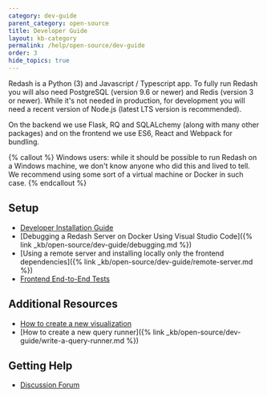 ```yaml
---
category: dev-guide
parent_category: open-source
title: Developer Guide
layout: kb-category
permalink: /help/open-source/dev-guide
order: 3
hide_topics: true
---
```


Redash is a Python (3) and Javascript / Typescript app. To fully run Redash you will also need
PostgreSQL (version 9.6 or newer) and Redis (version 3 or newer). While it's not
needed in production, for development you will need a recent version of Node.js
(latest LTS version is recommended).

On the backend we use Flask, RQ and SQLALchemy (along with many other packages) and on
the frontend we use ES6, React and Webpack for bundling.

{% callout %}
Windows users: while it should be possible to run Redash on a Windows machine, we don't know anyone who did this and lived to tell. We recommend using some sort of a virtual machine or Docker in such case.
{% endcallout %}

## Setup

- [Developer Installation Guide](https://github.com/getredash/redash/wiki/Local-development-setup)
- [Debugging a Redash Server on Docker Using Visual Studio Code]({% link _kb/open-source/dev-guide/debugging.md %})
- [Using a remote server and installing locally only the frontend dependencies]({% link _kb/open-source/dev-guide/remote-server.md %})
- [Frontend End-to-End Tests](https://github.com/getredash/redash/wiki/Testing-your-changes#comprehensive-e2e-testing-cypress)

## Additional Resources

- [How to create a new visualization](https://discuss.redash.io/t/how-to-create-new-visualization-types-in-redash/86)
- [How to create a new query runner]({% link _kb/open-source/dev-guide/write-a-query-runner.md %})

## Getting Help

- [Discussion Forum](https://github.com/getredash/redash/discussions/categories/q-a)
